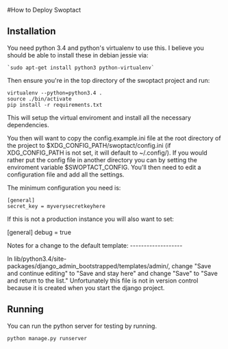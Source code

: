 #How to Deploy Swoptact

Installation
--------------------

You need python 3.4 and python's virtualenv to use this. I believe you
should be able to install these in debian jessie via:

    `sudo apt-get install python3 python-virtualenv`

Then ensure you're in the top directory of the swoptact project and run:

    virtualenv --python=python3.4 .
    source ./bin/activate
    pip install -r requirements.txt

This will setup the virtual enviroment and install all the necessary
dependencies.

You then will want to copy the config.example.ini file at the root
directory of the project to $XDG_CONFIG_PATH/swoptact/config.ini
(if XDG_CONFIG_PATH is not set, it will default to ~/.config/). If you
would rather put the config file in another directory you can by
setting the enviroment variable $SWOPTACT_CONFIG. You'll then need to
edit a configuration file and add all the settings.

The minimum configuration you need is:

    [general]
    secret_key = myverysecretkeyhere

If this is not a production instance you will also want to set:

   [general]
   debug = true

Notes for a change to the default template: -------------------

In
lib/python3.4/site-packages/django_admin_bootstrapped/templates/admin/,
change "Save and continue editing" to "Save and stay here" and change
"Save" to "Save and return to the list."  Unfortunately this file is
not in version control because it is created when you start the django
project.

Running
--------------------
You can run the python server for testing by running.

    python manage.py runserver
